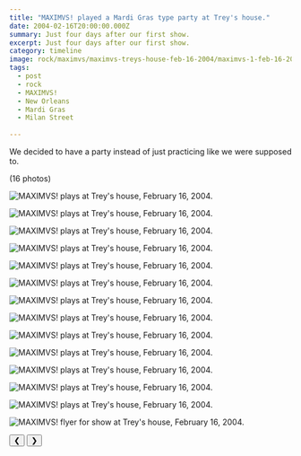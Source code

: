 ```yaml
---
title: "MAXIMVS! played a Mardi Gras type party at Trey's house."
date: 2004-02-16T20:00:00.000Z
summary: Just four days after our first show.
excerpt: Just four days after our first show.
category: timeline
image: rock/maximvs/maximvs-treys-house-feb-16-2004/maximvs-1-feb-16-2004.jpg
tags:
  - post 
  - rock
  - MAXIMVS!
  - New Orleans
  - Mardi Gras
  - Milan Street
  
---
```


We decided to have a party instead of just practicing like we were supposed to.


(16 photos)

<div id="viewport">

![MAXIMVS! plays at Trey's house, February 16, 2004.](/static/img/rock/maximvs/maximvs-treys-house-feb-16-2004/maximvs-1-feb-16-2004.jpg "MAXIMVS! plays at Trey's house, February 16, 2004.")

![MAXIMVS! plays at Trey's house, February 16, 2004.](/static/img/rock/maximvs/maximvs-treys-house-feb-16-2004/maximvs-2-feb-16-2004.jpg "MAXIMVS! plays at Trey's house, February 16, 2004.")

![MAXIMVS! plays at Trey's house, February 16, 2004.](/static/img/rock/maximvs/maximvs-treys-house-feb-16-2004/maximvs-3-feb-16-2004.jpg "MAXIMVS! plays at Trey's house, February 16, 2004.")

![MAXIMVS! plays at Trey's house, February 16, 2004.](/static/img/rock/maximvs/maximvs-treys-house-feb-16-2004/maximvs-4-feb-16-2004.jpg "MAXIMVS! plays at Trey's house, February 16, 2004.")

![MAXIMVS! plays at Trey's house, February 16, 2004.](/static/img/rock/maximvs/maximvs-treys-house-feb-16-2004/maximvs-5-feb-16-2004.jpg "MAXIMVS! plays at Trey's house, February 16, 2004.")

![MAXIMVS! plays at Trey's house, February 16, 2004.](/static/img/rock/maximvs/maximvs-treys-house-feb-16-2004/maximvs-6-feb-16-2004.jpg "MAXIMVS! plays at Trey's house, February 16, 2004.")

![MAXIMVS! plays at Trey's house, February 16, 2004.](/static/img/rock/maximvs/maximvs-treys-house-feb-16-2004/maximvs-jp1-feb-16-2004.jpg "MAXIMVS! plays at Trey's house, February 16, 2004.")

![MAXIMVS! plays at Trey's house, February 16, 2004.](/static/img/rock/maximvs/maximvs-treys-house-feb-16-2004/maximvs-jp2-feb-16-2004.jpg "MAXIMVS! plays at Trey's house, February 16, 2004.")

![MAXIMVS! plays at Trey's house, February 16, 2004.](/static/img/rock/maximvs/maximvs-treys-house-feb-16-2004/maximvs-jp3-feb-16-2004.jpg "MAXIMVS! plays at Trey's house, February 16, 2004.")

![MAXIMVS! plays at Trey's house, February 16, 2004.](/static/img/rock/maximvs/maximvs-treys-house-feb-16-2004/maximvs-jp4-feb-16-2004.jpg "MAXIMVS! plays at Trey's house, February 16, 2004.")

![MAXIMVS! plays at Trey's house, February 16, 2004.](/static/img/rock/maximvs/maximvs-treys-house-feb-16-2004/maximvs-jp5-feb-16-2004.jpg "MAXIMVS! plays at Trey's house, February 16, 2004.")

![MAXIMVS! plays at Trey's house, February 16, 2004.](/static/img/rock/maximvs/maximvs-treys-house-feb-16-2004/maximvs-jp6-feb-16-2004.jpg "MAXIMVS! plays at Trey's house, February 16, 2004.")

![MAXIMVS! plays at Trey's house, February 16, 2004.](/static/img/rock/maximvs/maximvs-treys-house-feb-16-2004/maximvs-jp7-feb-16-2004.jpg "MAXIMVS! plays at Trey's house, February 16, 2004.")

![MAXIMVS! flyer for show at Trey's house, February 16, 2004.](/static/img/rock/maximvs/maximvs-treys-house-feb-16-2004/maximvs-jp8-feb-16-2004.jpg "MAXIMVS! plays at Trey's house, February 16, 2004.")

</div>
<div class="flex row-reverse space-between">
  <div id="caption"></div>
  <div class="prevnext-container">
    <button id="buttonPrevious">&#10094;</button>
    <button id="buttonNext">&#10095;</button>
  </div>
</div>